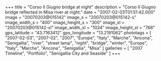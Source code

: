 +++
title = "Corso II Giugno bridge at night"
description = "Corso II Giugno bridge reflected in Misa river at night."
date = "2007-02-03T01:51:42.000"
image = "20070203@015142"
image_s = "20070203@015142-s"
image_width_s = "400"
image_height_s = "300"
image_xl = "20070203@015142-xl"
image_width_xl = "1024"
image_height_xl = "768"
gps_latitude = "43.7163412"
gps_longitude = "13.2191062"
phototags = [ "2007-02-03", "2007-02", "2007", "Europe", "Italy", "Marche", "Ancona", "Senigallia", "river", "street lamp", "night", "bridge", "winter", "Europe", "Italy", "Marche", "Ancona", "Senigallia", "Misa" ]
galleries = [ "2007 Timeline", "Portfolio", "Senigallia City and Seaside" ]
+++
